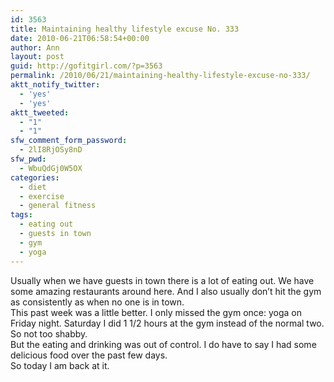 ```yaml
---
id: 3563
title: Maintaining healthy lifestyle excuse No. 333
date: 2010-06-21T06:58:54+00:00
author: Ann
layout: post
guid: http://gofitgirl.com/?p=3563
permalink: /2010/06/21/maintaining-healthy-lifestyle-excuse-no-333/
aktt_notify_twitter:
  - 'yes'
  - 'yes'
aktt_tweeted:
  - "1"
  - "1"
sfw_comment_form_password:
  - 2lI8RjOSy8nD
sfw_pwd:
  - WbuQdGj0W5OX
categories:
  - diet
  - exercise
  - general fitness
tags:
  - eating out
  - guests in town
  - gym
  - yoga
---
```

Usually when we have guests in town there is a lot of eating out. We have some amazing restaurants around here. And I also usually don&#8217;t hit the gym as consistently as when no one is in town.  
This past week was a little better. I only missed the gym once: yoga on Friday night. Saturday I did 1 1/2 hours at the gym instead of the normal two. So not too shabby.  
But the eating and drinking was out of control. I do have to say I had some delicious food over the past few days.  
So today I am back at it.